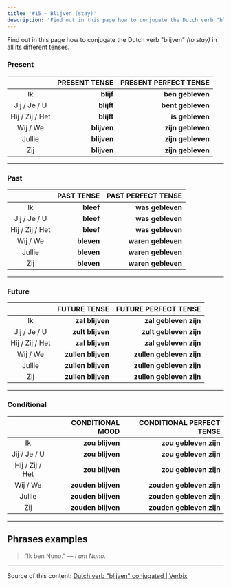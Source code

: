 ```yaml
---
title: '#15 — Blijven (stay)'
description: 'Find out in this page how to conjugate the Dutch verb "blijven" (to stay) in all its different tenses.'
---
```


Find out in this page how to conjugate the Dutch verb "blijven" _(to stay)_ in all its different tenses.

### Present

|                 | PRESENT TENSE | PRESENT PERFECT TENSE |
| :-------------: | ------------: | --------------------: |
|       Ik        |     **blijf** |      **ben gebleven** |
|  Jij / Je / U   |    **blijft** |     **bent gebleven** |
| Hij / Zij / Het |    **blijft** |       **is gebleven** |
|    Wij / We     |   **blijven** |     **zijn gebleven** |
|     Jullie      |   **blijven** |     **zijn gebleven** |
|       Zij       |   **blijven** |     **zijn gebleven** |

---

### Past

|                 | PAST TENSE | PAST PERFECT TENSE |
| :-------------: | ---------: | -----------------: |
|       Ik        |  **bleef** |   **was gebleven** |
|  Jij / Je / U   |  **bleef** |   **was gebleven** |
| Hij / Zij / Het |  **bleef** |   **was gebleven** |
|    Wij / We     | **bleven** | **waren gebleven** |
|     Jullie      | **bleven** | **waren gebleven** |
|       Zij       | **bleven** | **waren gebleven** |

---

### Future

|                 |       FUTURE TENSE |     FUTURE PERFECT TENSE |
| :-------------: | -----------------: | -----------------------: |
|       Ik        |    **zal blijven** |    **zal gebleven zijn** |
|  Jij / Je / U   |   **zult blijven** |   **zult gebleven zijn** |
| Hij / Zij / Het |    **zal blijven** |    **zal gebleven zijn** |
|    Wij / We     | **zullen blijven** | **zullen gebleven zijn** |
|     Jullie      | **zullen blijven** | **zullen gebleven zijn** |
|       Zij       | **zullen blijven** | **zullen gebleven zijn** |

---

### Conditional

|                 |   CONDITIONAL MOOD | CONDITIONAL PERFECT TENSE |
| :-------------: | -----------------: | ------------------------: |
|       Ik        |    **zou blijven** |     **zou gebleven zijn** |
|  Jij / Je / U   |    **zou blijven** |     **zou gebleven zijn** |
| Hij / Zij / Het |    **zou blijven** |     **zou gebleven zijn** |
|    Wij / We     | **zouden blijven** |  **zouden gebleven zijn** |
|     Jullie      | **zouden blijven** |  **zouden gebleven zijn** |
|       Zij       | **zouden blijven** |  **zouden gebleven zijn** |

---

## Phrases examples

> "Ik ben Nuno."
> _— I am Nuno._

---

Source of this content: [Dutch verb "blijven" conjugated | Verbix](https://verbix.com/webverbix/go.php?T1=blijven&D1=24&H1=124)
